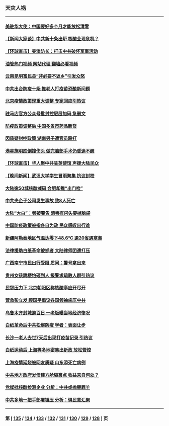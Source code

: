 ### 天灾人祸
---
#### [美驻华大使：中国要好多个月才能放松清零](../../pages/ncid280/n13880375.md?12081245) 
#### [【新闻大家谈】中共新十条出炉 核酸业现危机？](../../pages/ncid280/n13880270.md?12081245) 
#### [【环球直击】美澳防长：打击中共破坏军事活动](../../pages/ncid280/n13879718.md?12081245) 
#### [油管热门视频 网站代理 翻墙必看视频](http://138.2.39.72:81/youtube.html?epic-marker?12081245)
#### [云南昆明富民县“非必要不返乡”引发众怒](../../pages/ncid280/n13880125.md?12081245) 
#### [中共出台防疫十条 推老人打疫苗恐酿新问题](../../pages/ncid280/n13879892.md?12081245) 
#### [北京疫情政策现重大调整 专家回应引热议](../../pages/ncid280/n13879917.md?12081245) 
#### [驻马店官方公众号批封控层层加码 急删文](../../pages/ncid280/n13879943.md?12081245) 
#### [防疫政策调整后 中国多省市药品断货](../../pages/ncid280/n13879882.md?12081245) 
#### [因质疑封控政策 湖南男子遭官员殴打](../../pages/ncid280/n13879751.md?12081245) 
#### [港星施明跌倒撞伤头 做完脑部手术仍昏迷不醒](../../pages/ncid280/n13879657.md?12081245) 
#### [【环球直击】华人聚中共驻英使馆 声援大陆民众](../../pages/ncid280/n13879546.md?12081245) 
#### [【晚间新闻】武汉大学学生冒雨聚集 抗议封校](../../pages/ncid280/n13879545.md?12081245) 
#### [大陆逾50城核酸减码 合肥却推“出门检”](../../pages/ncid280/n13879366.md?12081245) 
#### [中共央企子公司发生事故 致8人死亡](../../pages/ncid280/n13879419.md?12081245) 
#### [大陆“大白”：频被警告 清零有闪失要掉脑袋](../../pages/ncid280/n13879256.md?12081245) 
#### [中国防疫政策被指各自为政 民众感叹出行难](../../pages/ncid280/n13879192.md?12081245) 
#### [新疆阿勒泰地区气温达零下48.6℃ 逾20省遇寒潮](../../pages/ncid280/n13879260.md?12081245) 
#### [法律援助白纸革命被抓者 大陆律师团遭打压](../../pages/ncid280/n13878879.md?12081245) 
#### [广西南宁市民出行受阻 质问：警号拿出来](../../pages/ncid280/n13878843.md?12081245) 
#### [贵州女孩跳楼怕砸到人 报警求疏散人群引热议](../../pages/ncid280/n13878889.md?12081245) 
#### [民怨压力下 北京朝阳区称核酸亭应开尽开](../../pages/ncid280/n13878731.md?12081245) 
#### [营救彭立发 顾国平倡议各国领袖施压中共](../../pages/ncid280/n13878701.md?12081245) 
#### [乌鲁木齐封城逾百日 一老板曝当地经济惨况](../../pages/ncid280/n13878532.md?12081245) 
#### [白纸革命后中共松绑防疫 学者：表面让步](../../pages/ncid280/n13878441.md?12081245) 
#### [长沙一老人去世7天后出现打疫苗记录 引热议](../../pages/ncid280/n13878369.md?12081245) 
#### [白纸运动后 上海等多地密集出新政 放松管控](../../pages/ncid280/n13878299.md?12081245) 
#### [上海疫情延烧被网友质疑 山东添死亡病例](../../pages/ncid280/n13878149.md?12081245) 
#### [中共地方政府发债建方舱隔离点 收益来自何处？](../../pages/ncid280/n13878071.md?12081245) 
#### [党媒批核酸检测企业 分析：中共或抛替罪羊](../../pages/ncid280/n13878089.md?12081245) 
#### [中共多地一把手部署镇压 分析：惧民意汇聚](../../pages/ncid280/n13878085.md?12081245) 

---
#### 第 [ [135](./135.md?12081245) / [134](./134.md?12081245) / [133](./133.md?12081245) / [132](./132.md?12081245) / [131](./131.md?12081245) / [130](./130.md?12081245) / [129](./129.md?12081245) / [128](./128.md?12081245) ] 页
